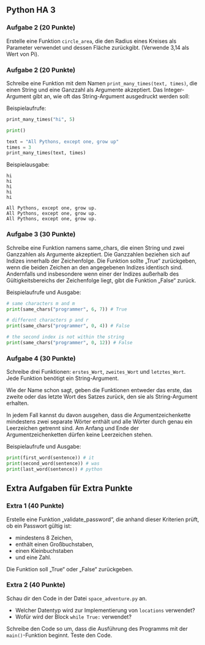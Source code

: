 ## Python HA 3

### Aufgabe 2 (20 Punkte)
Erstelle eine Funktion `circle_area`, die den Radius eines Kreises als Parameter verwendet und dessen Fläche zurückgibt. (Verwende 3,14 als Wert von Pi).

### Aufgabe 2 (20 Punkte)

Schreibe eine Funktion mit dem Namen `print_many_times(text, times)`, die einen String und eine Ganzzahl als Argumente akzeptiert. Das Integer-Argument gibt an, wie oft das String-Argument ausgedruckt werden soll:

Beispielaufrufe:

```python
print_many_times("hi", 5)

print()

text = "All Pythons, except one, grow up"
times = 3
print_many_times(text, times)
```

Beispielausgabe:

```shell
hi
hi
hi
hi
hi

All Pythons, except one, grow up.
All Pythons, except one, grow up.
All Pythons, except one, grow up.
```

### Aufgabe 3 (30 Punkte)
Schreibe eine Funktion namens same_chars, die einen String und zwei Ganzzahlen als Argumente akzeptiert. Die Ganzzahlen beziehen sich auf Indizes innerhalb der Zeichenfolge. Die Funktion sollte „True“ zurückgeben, wenn die beiden Zeichen an den angegebenen Indizes identisch sind. Andernfalls und insbesondere wenn einer der Indizes außerhalb des Gültigkeitsbereichs der Zeichenfolge liegt, gibt die Funktion „False“ zurück.

Beispielaufrufe und Ausgabe:

```python
# same characters m and m
print(same_chars("programmer", 6, 7)) # True

# different characters p and r
print(same_chars("programmer", 0, 4)) # False

# the second index is not within the string
print(same_chars("programmer", 0, 12)) # False
```

### Aufgabe 4 (30 Punkte)
Schreibe drei Funktionen: `erstes_Wort`, `zweites_Wort` und `letztes_Wort`. Jede Funktion benötigt ein String-Argument.

Wie der Name schon sagt, geben die Funktionen entweder das erste, das zweite oder das letzte Wort des Satzes zurück, den sie als String-Argument erhalten.

In jedem Fall kannst du davon ausgehen, dass die Argumentzeichenkette mindestens zwei separate Wörter enthält und alle Wörter durch genau ein Leerzeichen getrennt sind. Am Anfang und Ende der Argumentzeichenketten dürfen keine Leerzeichen stehen.

Beispielaufrufe und Ausgabe:

```python
print(first_word(sentence)) # it
print(second_word(sentence)) # was
print(last_word(sentence)) # python
```

## Extra Aufgaben für Extra Punkte 

### Extra 1 (40 Punkte)
Erstelle eine Funktion „validate_password“, die anhand dieser Kriterien prüft, ob ein Passwort gültig ist: 
- mindestens 8 Zeichen, 
- enthält einen Großbuchstaben, 
- einen Kleinbuchstaben 
- und eine Zahl. 

Die Funktion soll „True“ oder „False“ zurückgeben.

### Extra 2 (40 Punkte)
Schau dir den Code in der Datei `space_adventure.py` an. 
- Welcher Datentyp wird zur Implementierung von `locations` verwendet? 
- Wofür wird der Block `while True:` verwendet? 

Schreibe den Code so um, dass die Ausführung des Programms mit der `main()`-Funktion beginnt. Teste den Code.